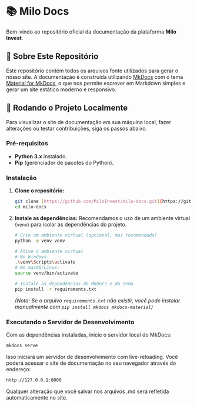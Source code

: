 # 📚 Milo Docs

Bem-vindo ao repositório oficial da documentação da plataforma **Milo Invest**.

## 🎯 Sobre Este Repositório

Este repositório contém todos os arquivos fonte utilizados para gerar o nosso site. A documentação é construída utilizando [MkDocs](https://www.mkdocs.org/) com o tema [Material for MkDocs](https://squidfunk.github.io/mkdocs-material/), o que nos permite escrever em Markdown simples e gerar um site estático moderno e responsivo.

## 🚀 Rodando o Projeto Localmente

Para visualizar o site de documentação em sua máquina local, fazer alterações ou testar contribuições, siga os passos abaixo.

### Pré-requisitos

* **Python 3.x** instalado.
* **Pip** (gerenciador de pacotes do Python).

### Instalação

1.  **Clone o repositório:**
    ```bash
    git clone [https://github.com/MiloInvest/milo-docs.git](https://github.com/MiloInvest/milo-docs.git)
    cd milo-docs
    ```

2.  **Instale as dependências:**
    Recomendamos o uso de um ambiente virtual (`venv`) para isolar as dependências do projeto.

    ```bash
    # Crie um ambiente virtual (opcional, mas recomendado)
    python -m venv venv

    # Ative o ambiente virtual
    # No Windows:
    .\venv\Scripts\activate
    # No macOS/Linux:
    source venv/bin/activate

    # Instale as dependências do MkDocs e do tema
    pip install -r requirements.txt
    ```
    *(Nota: Se o arquivo `requirements.txt` não existir, você pode instalar manualmente com `pip install mkdocs mkdocs-material`)*

### Executando o Servidor de Desenvolvimento

Com as dependências instaladas, inicie o servidor local do MkDocs:

```bash
mkdocs serve
```

Isso iniciará um servidor de desenvolvimento com live-reloading. Você poderá acessar o site de documentação no seu navegador através do endereço:

```bash
http://127.0.0.1:8000
```

Qualquer alteração que você salvar nos arquivos .md será refletida automaticamente no site.
